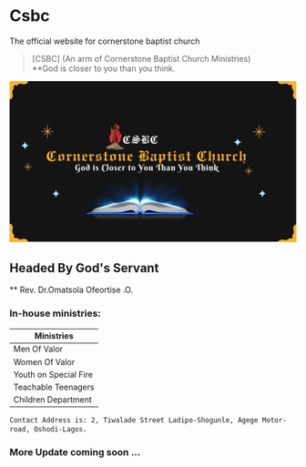 # Csbc
The official website for cornerstone baptist church

> [CSBC] (An arm of Cornerstone Baptist Church Ministries) <br>
**God is closer to you than you think.

![CSBC](csbc.jpg)

## Headed By God's Servant 
** Rev. Dr.Omatsola Ofeortise .O.

>
### In-house ministries: 
| **Ministries**           |
| ----------------------
| Men Of Valor             |
| Women Of Valor           |
| Youth on Special Fire    |
| Teachable Teenagers      |
| Children Department      |


```
Contact Address is: 2, Tiwalade Street Ladipo-Shogunle, Agege Motor-road, Oshodi-Lagos.
```

### More Update coming soon ...



